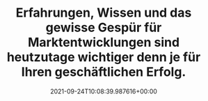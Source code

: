 ---
date: '2021-09-24T10:08:39.987616+00:00'
found_at: '2014-12-17'
found_url: http://envitra.de/ueber-uns
title: Erfahrungen, Wissen und das gewisse Gespür für Marktentwicklungen sind heutzutage
  wichtiger denn je für Ihren geschäftlichen Erfolg.
---